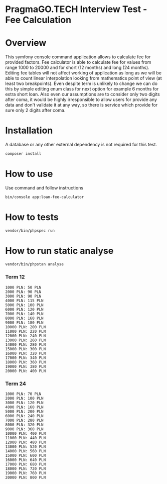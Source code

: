 PragmaGO.TECH Interview Test - Fee Calculation
=====
# Overview
This symfony console command application allows to calculate fee for provided factors. Fee calculator is able to calculate fee
for values from range 1000 to 20000 and for short (12 months) and long (24 months). Editing fee tables will not affect working of application as long
as we will be able to count linear interpolation looking from mathematics point of view (at least two breakpoints). Even despite term is unlikely to change
we can do this by simple editing enum class for next option for example 6 months for extra short loan. Also even our assumptions are to consider 
only two digits after coma, it would be highly irresponsible to allow users for provide any data and don't validate it at any way, so there is service 
which provide for sure only 2 digits after coma.
# Installation
A database or any other external dependency is not required for this test.

```bash
composer install
```

# How to use
Use command and follow instructions 

```bash
bin/console app:loan-fee-calculator
```
# How to tests

```bash
vendor/bin/phpspec run
```
# How to run static analyse
```bash
vendor/bin/phpstan analyse
```
### Term 12
```
1000 PLN: 50 PLN
2000 PLN: 90 PLN
3000 PLN: 90 PLN
4000 PLN: 115 PLN
5000 PLN: 100 PLN
6000 PLN: 120 PLN
7000 PLN: 140 PLN
8000 PLN: 160 PLN
9000 PLN: 180 PLN
10000 PLN: 200 PLN
11000 PLN: 220 PLN
12000 PLN: 240 PLN
13000 PLN: 260 PLN
14000 PLN: 280 PLN
15000 PLN: 300 PLN
16000 PLN: 320 PLN
17000 PLN: 340 PLN
18000 PLN: 360 PLN
19000 PLN: 380 PLN
20000 PLN: 400 PLN
```

### Term 24

```
1000 PLN: 70 PLN
2000 PLN: 100 PLN
3000 PLN: 120 PLN
4000 PLN: 160 PLN
5000 PLN: 200 PLN
6000 PLN: 240 PLN
7000 PLN: 280 PLN
8000 PLN: 320 PLN
9000 PLN: 360 PLN
10000 PLN: 400 PLN
11000 PLN: 440 PLN
12000 PLN: 480 PLN
13000 PLN: 520 PLN
14000 PLN: 560 PLN
15000 PLN: 600 PLN
16000 PLN: 640 PLN
17000 PLN: 680 PLN
18000 PLN: 720 PLN
19000 PLN: 760 PLN
20000 PLN: 800 PLN
```